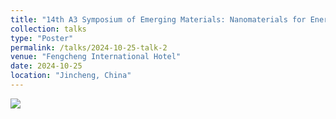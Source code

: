```yaml
---
title: "14th A3 Symposium of Emerging Materials: Nanomaterials for Energy and Electronics"
collection: talks
type: "Poster"
permalink: /talks/2024-10-25-talk-2
venue: "Fengcheng International Hotel"
date: 2024-10-25
location: "Jincheng, China"
---
```


<img src="/images/post2.png" style="max-width:100%;" />


